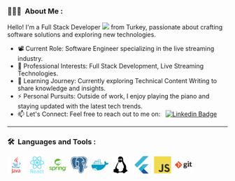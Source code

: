 ### 👨🏼‍💻 &nbsp;About Me :

Hello! I'm a Full Stack Developer <img src="https://media.giphy.com/media/WUlplcMpOCEmTGBtBW/giphy.gif" width="30"> from Turkey, passionate about crafting software solutions and exploring new technologies.

- 📽️ Current Role: Software Engineer specializing in the live streaming industry.
- 🔭 Professional Interests: Full Stack Development, Live Streaming Technologies.
- 🌱 Learning Journey: Currently exploring Technical Content Writing to share knowledge and insights.
- ⚡ Personal Pursuits: Outside of work, I enjoy playing the piano and staying updated with the latest tech trends.
- 📫 Let's Connect: Feel free to reach out to me on: &nbsp; [![Linkedin Badge](https://img.shields.io/badge/-mustafaboleken-blue?style=flat&logo=Linkedin&logoColor=white)](https://www.linkedin.com/in/mustafa-boleken)

---

### 🛠 &nbsp;Languages and Tools :

<p>
<img src="https://github.com/devicons/devicon/blob/master/icons/java/java-original-wordmark.svg" title="Java" alt="Java" width="40" height="40"/>&nbsp;
<img src="https://github.com/devicons/devicon/blob/master/icons/react/react-original-wordmark.svg" title="React" alt="React" width="40" height="40"/>&nbsp;
<img src="https://github.com/devicons/devicon/blob/master/icons/spring/spring-original-wordmark.svg" title="Spring" alt="Spring" width="40" height="40"/>&nbsp;
<img src="https://github.com/devicons/devicon/blob/master/icons/postgresql/postgresql-plain.svg" title="PostgreSQL" alt="PostgreSQL" width="40" height="40"/>&nbsp;
<img src="https://github.com/devicons/devicon/blob/master/icons/docker/docker-plain.svg" title="Docker" alt="Docker" width="40" height="40"/>&nbsp;
<img src="https://github.com/devicons/devicon/blob/master/icons/linux/linux-plain.svg" title="GNU/Linux" alt="GNU/Linux" width="40" height="40"/>&nbsp;
<img src="https://github.com/devicons/devicon/blob/master/icons/flutter/flutter-original.svg" title="Flutter" alt="Flutter" width="40" height="40"/>&nbsp;
<img src="https://github.com/devicons/devicon/blob/master/icons/javascript/javascript-original.svg" title="JavaScript" alt="JavaScript" width="40" height="40"/>&nbsp;
<img src="https://github.com/devicons/devicon/blob/master/icons/git/git-original-wordmark.svg" title="Git" **alt="Git" width="40" height="40"/>&nbsp;
</p>
